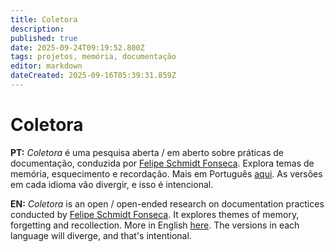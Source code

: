 ```yaml
---
title: Coletora
description: 
published: true
date: 2025-09-24T09:19:52.800Z
tags: projetos, memória, documentação
editor: markdown
dateCreated: 2025-09-16T05:39:31.859Z
---
```


# Coletora

**PT:** *Coletora* é uma pesquisa aberta / em aberto sobre práticas de documentação, conduzida por [Felipe Schmidt Fonseca](/pessoas/felipe-fonseca). Explora temas de memória, esquecimento e recordação. Mais em Português [aqui](/projetos/coletora/pt). As versões em cada idioma vão divergir, e isso é intencional.

**EN:** *Coletora* is an open / open-ended research on documentation practices conducted by [Felipe Schmidt Fonseca](/pessoas/felipe-fonseca). It explores themes of memory, forgetting and recollection. More in English [here](/projetos/coletora/en). The versions in each language will diverge, and that's intentional.